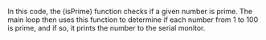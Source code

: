 In this code, the (isPrime) function checks if a given number is prime. The main loop then uses this function to determine if each number from 1 to 100 is prime, and if so, it prints the number to the serial monitor.
